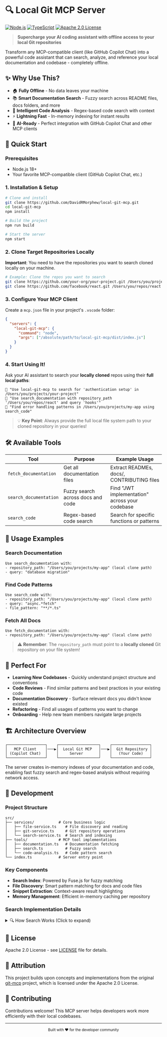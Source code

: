 # 🔍 Local Git MCP Server

[![Node.js](https://img.shields.io/badge/node-%3E%3D18-brightgreen)](https://nodejs.org/)
[![TypeScript](https://img.shields.io/badge/typescript-5.0+-blue)](https://www.typescriptlang.org/)
[![Apache 2.0 License](https://img.shields.io/badge/license-Apache%202.0-green)](LICENSE)

> **Supercharge your AI coding assistant with offline access to your local Git repositories**

Transform any MCP-compatible client (like GitHub Copilot Chat) into a powerful code assistant that can search, analyze, and reference your local documentation and codebase - completely offline.

## ✨ Why Use This?

- 🏠 **Fully Offline** - No data leaves your machine
- 📚 **Smart Documentation Search** - Fuzzy search across README files, docs folders, and more
- 🔎 **Intelligent Code Analysis** - Regex-based code search with context
- ⚡ **Lightning Fast** - In-memory indexing for instant results
- 🤖 **AI-Ready** - Perfect integration with GitHub Copilot Chat and other MCP clients

## 🚀 Quick Start

### Prerequisites

- Node.js 18+
- Your favorite MCP-compatible client (GitHub Copilot Chat, etc.)

### 1. Installation & Setup

```bash
# Clone and install
git clone https://github.com/DavidRMorphew/local-git-mcp.git
cd local-git-mcp
npm install

# Build the project
npm run build

# Start the server
npm start
```

### 2. Clone Target Repositories Locally

**Important**: You need to have the repositories you want to search cloned locally on your machine.

```bash
# Example: Clone the repos you want to search
git clone https://github.com/your-org/your-project.git /Users/you/projects/your-project
git clone https://github.com/facebook/react.git /Users/you/repos/react
```

### 3. Configure Your MCP Client

Create a `mcp.json` file in your project's `.vscode` folder:

```json
{
  "servers": {
    "local-git-mcp": {
      "command": "node",
      "args": ["/absolute/path/to/local-git-mcp/dist/index.js"]
    }
  }
}
```

### 4. Start Using It!

Ask your AI assistant to search your **locally cloned** repos using their **full local paths**:

```
💬 "Use local-git-mcp to search for 'authentication setup' in /Users/you/projects/your-project"
💬 "Use search_documentation with repository_path '/Users/you/repos/react' and query 'hooks'"
💬 "Find error handling patterns in /Users/you/projects/my-app using search_code"
```

> 💡 **Key Point**: Always provide the full local file system path to your cloned repository in your queries!

## 🛠 Available Tools

| Tool                   | Purpose                           | Example Usage                                  |
| ---------------------- | --------------------------------- | ---------------------------------------------- |
| `fetch_documentation`  | Get all documentation files       | Extract READMEs, docs/, CONTRIBUTING files     |
| `search_documentation` | Fuzzy search across docs and code | Find "JWT implementation" across your codebase |
| `search_code`          | Regex-based code search           | Search for specific functions or patterns      |

## 📖 Usage Examples

### Search Documentation

```
Use search_documentation with:
- repository_path: "/Users/you/projects/my-app" (local clone path)
- query: "database migration"
```

### Find Code Patterns

```
Use search_code with:
- repository_path: "/Users/you/projects/my-app" (local clone path)
- query: "async.*fetch"
- file_pattern: "**/*.ts"
```

### Fetch All Docs

```
Use fetch_documentation with:
- repository_path: "/Users/you/projects/my-app" (local clone path)
```

> ⚠️ **Remember**: The `repository_path` must point to a **locally cloned** Git repository on your file system!

## 🎯 Perfect For

- **Learning New Codebases** - Quickly understand project structure and conventions
- **Code Reviews** - Find similar patterns and best practices in your existing code
- **Documentation Discovery** - Surface relevant docs you didn't know existed
- **Refactoring** - Find all usages of patterns you want to change
- **Onboarding** - Help new team members navigate large projects

## 🏗 Architecture Overview

```
┌─────────────────┐    ┌──────────────────┐    ┌─────────────────┐
│   MCP Client    │───▶│  Local Git MCP   │───▶│  Git Repository │
│ (Copilot Chat)  │    │     Server       │    │   (Your Code)   │
└─────────────────┘    └──────────────────┘    └─────────────────┘
```

The server creates in-memory indexes of your documentation and code, enabling fast fuzzy search and regex-based analysis without requiring network access.

## 🔧 Development

### Project Structure

```
src/
├── services/           # Core business logic
│   ├── file-service.ts    # File discovery and reading
│   ├── git-service.ts     # Git repository operations
│   └── search-service.ts  # Search and indexing
├── tools/              # MCP tool implementations
│   ├── documentation.ts   # Documentation fetching
│   ├── search.ts          # Fuzzy search
│   └── code-analysis.ts   # Code pattern search
└── index.ts            # Server entry point
```

### Key Components

- **Search Index**: Powered by Fuse.js for fuzzy matching
- **File Discovery**: Smart pattern matching for docs and code files
- **Snippet Extraction**: Context-aware result highlighting
- **Memory Management**: Efficient in-memory caching per repository

### Search Implementation Details

<details>
<summary>🔍 How Search Works (Click to expand)</summary>

**Fuzzy Search (`search_documentation`)**

- Indexes documentation (README*, docs/\*\*/*.md) and code files
- Uses Fuse.js with weighted scoring: content (70%), title (20%), file path (10%)
- Supports quoted exact phrases and multi-word queries
- Results are deduplicated and ranked by relevance

**Regex Search (`search_code`)**

- Scans up to 50 code files with case-insensitive regex
- Returns matches with 2 lines of context before/after
- Supports file pattern filtering

**Performance Notes**

- Indexes are kept in-memory per repository path
- Large repositories auto-limit to 50 files for regex search
- No network access required - fully offline operation

</details>

## 📝 License

Apache 2.0 License - see [LICENSE](LICENSE) file for details.

## 🙏 Attribution

This project builds upon concepts and implementations from the original [git-mcp](https://github.com/idosal/git-mcp) project, which is licensed under the Apache 2.0 License.

## 🤝 Contributing

Contributions welcome! This MCP server helps developers work more efficiently with their local codebases.

---

<div align="center">
<sub>Built with ❤️ for the developer community</sub>
</div>
